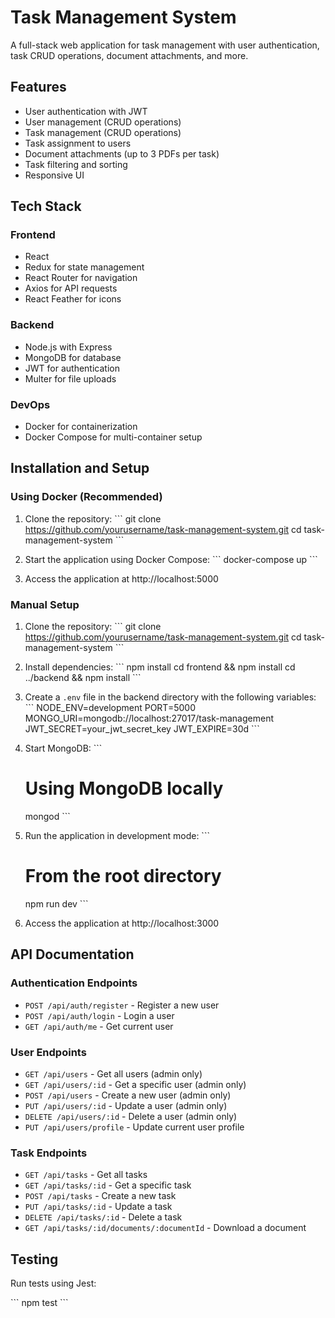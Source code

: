 # Task Management System

A full-stack web application for task management with user authentication, task CRUD operations, document attachments, and more.

## Features

- User authentication with JWT
- User management (CRUD operations)
- Task management (CRUD operations)
- Task assignment to users
- Document attachments (up to 3 PDFs per task)
- Task filtering and sorting
- Responsive UI

## Tech Stack

### Frontend
- React
- Redux for state management
- React Router for navigation
- Axios for API requests
- React Feather for icons

### Backend
- Node.js with Express
- MongoDB for database
- JWT for authentication
- Multer for file uploads

### DevOps
- Docker for containerization
- Docker Compose for multi-container setup

## Installation and Setup

### Using Docker (Recommended)

1. Clone the repository:
   \`\`\`
   git clone https://github.com/yourusername/task-management-system.git
   cd task-management-system
   \`\`\`

2. Start the application using Docker Compose:
   \`\`\`
   docker-compose up
   \`\`\`

3. Access the application at http://localhost:5000

### Manual Setup

1. Clone the repository:
   \`\`\`
   git clone https://github.com/yourusername/task-management-system.git
   cd task-management-system
   \`\`\`

2. Install dependencies:
   \`\`\`
   npm install
   cd frontend && npm install
   cd ../backend && npm install
   \`\`\`

3. Create a `.env` file in the backend directory with the following variables:
   \`\`\`
   NODE_ENV=development
   PORT=5000
   MONGO_URI=mongodb://localhost:27017/task-management
   JWT_SECRET=your_jwt_secret_key
   JWT_EXPIRE=30d
   \`\`\`

4. Start MongoDB:
   \`\`\`
   # Using MongoDB locally
   mongod
   \`\`\`

5. Run the application in development mode:
   \`\`\`
   # From the root directory
   npm run dev
   \`\`\`

6. Access the application at http://localhost:3000

## API Documentation

### Authentication Endpoints

- `POST /api/auth/register` - Register a new user
- `POST /api/auth/login` - Login a user
- `GET /api/auth/me` - Get current user

### User Endpoints

- `GET /api/users` - Get all users (admin only)
- `GET /api/users/:id` - Get a specific user (admin only)
- `POST /api/users` - Create a new user (admin only)
- `PUT /api/users/:id` - Update a user (admin only)
- `DELETE /api/users/:id` - Delete a user (admin only)
- `PUT /api/users/profile` - Update current user profile

### Task Endpoints

- `GET /api/tasks` - Get all tasks
- `GET /api/tasks/:id` - Get a specific task
- `POST /api/tasks` - Create a new task
- `PUT /api/tasks/:id` - Update a task
- `DELETE /api/tasks/:id` - Delete a task
- `GET /api/tasks/:id/documents/:documentId` - Download a document

## Testing

Run tests using Jest:

\`\`\`
npm test
\`\`\`


